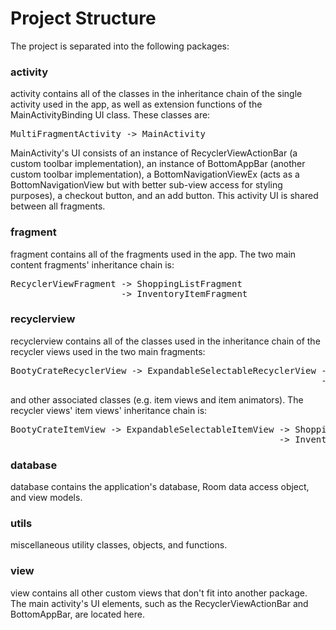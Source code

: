 # Project Structure
The project is separated into the following packages:

### activity
activity contains all of the classes in the inheritance chain of the single activity
used in the app, as well as extension functions of the MainActivityBinding UI class. 
These classes are:
<pre>
MultiFragmentActivity -> MainActivity
</pre>

MainActivity's UI consists of an instance of RecyclerViewActionBar (a custom toolbar
implementation), an instance of BottomAppBar (another custom toolbar implementation), a
BottomNavigationViewEx (acts as a BottomNavigationView but with better sub-view access
for styling purposes), a checkout button, and an add button. This activity UI is shared
between all fragments.

### fragment
fragment contains all of the fragments used in the app. The two main content fragments' inheritance
chain is:
<pre>
RecyclerViewFragment -> ShoppingListFragment
                     -> InventoryItemFragment
</pre>

### recyclerview
recyclerview contains all of the classes used in the inheritance chain of the recycler views used in
the two main fragments:
<pre>
BootyCrateRecyclerView -> ExpandableSelectableRecyclerView -> ShoppingListRecyclerView
                                                           -> InventoryItemRecyclerView
</pre>
and other associated classes (e.g. item views and item animators). The recycler views' item views'
inheritance chain is:
<pre>
BootyCrateItemView -> ExpandableSelectableItemView -> ShoppingListItemView
                                                   -> InventoryItemView
</pre>

### database
database contains the application's database, Room data access object, and view models.

### utils
miscellaneous utility classes, objects, and functions.

### view
view contains all other custom views that don't fit into another package. The main activity's UI
elements, such as the RecyclerViewActionBar and BottomAppBar, are located here.
